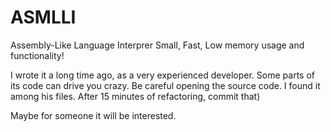 # ASMLLI
Assembly-Like Language Interprer
Small, Fast, Low memory usage and functionality!

I wrote it a long time ago, as a very experienced developer. Some parts of its code can drive you crazy. Be careful opening the source code. I found it among his files. After 15 minutes of refactoring, commit that)

Maybe for someone it will be interested.
